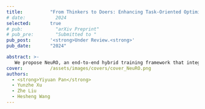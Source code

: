 ```yaml
---
title:          "From Thinkers to Doers: Enhancing Task-Oriented Optimization with Neural Agents in Visual Navigation"
# date:           2024
selected:       true
# pub:            "arXiv Preprint"
# pub_pre:        "Submitted to "
pub_post:       '<strong>Under Review.<strong>'
pub_date:       "2024"

abstract: >-
   We propose NeuRO, an end-to-end hybrid training framework that integrates the neural network module with a task-based optimization model, defining a new reinforcement learning paradigm for navigation agents. Additionally, the NeuRO agent can be adapted to various multi-ON tasks by simply modifying the structure of the downstream optimization model.
cover:          /assets/images/covers/cover_NeuRO.png
authors:
  - <strong>Yiyuan Pan</strong>
  - Yunzhe Xu
  - Zhe Liu
  - Hesheng Wang
---
```

